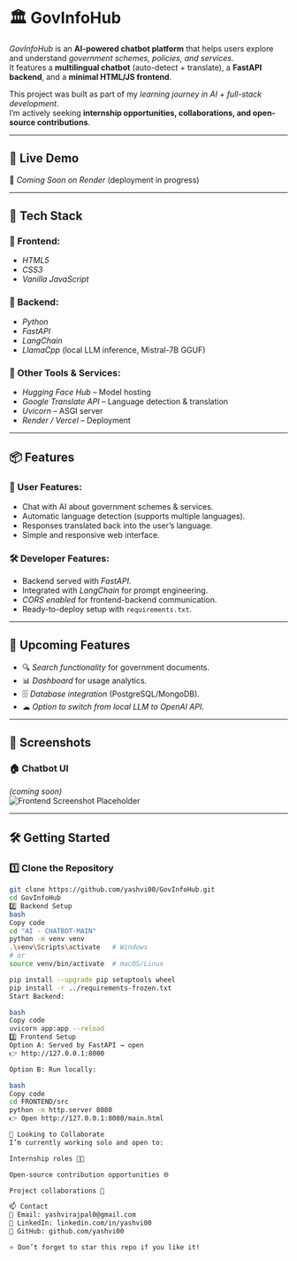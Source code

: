 # 🏛️ GovInfoHub

*GovInfoHub* is an **AI-powered chatbot platform** that helps users explore and understand *government schemes, policies, and services*.  
It features a **multilingual chatbot** (auto-detect + translate), a **FastAPI backend**, and a **minimal HTML/JS frontend**.  

This project was built as part of my *learning journey in AI + full-stack development*.  
I’m actively seeking **internship opportunities, collaborations, and open-source contributions**.

---

## 🚀 Live Demo
🔗 *Coming Soon on Render* (deployment in progress)

---

## 🔧 Tech Stack

### 🔹 Frontend:
- *HTML5*  
- *CSS3*  
- *Vanilla JavaScript*  

### 🔹 Backend:
- *Python*  
- *FastAPI*  
- *LangChain*  
- *LlamaCpp* (local LLM inference, Mistral-7B GGUF)  

### 🔹 Other Tools & Services:
- *Hugging Face Hub* – Model hosting  
- *Google Translate API* – Language detection & translation  
- *Uvicorn* – ASGI server  
- *Render / Vercel* – Deployment  

---

## 📦 Features

### 👤 User Features:
- Chat with AI about government schemes & services.  
- Automatic language detection (supports multiple languages).  
- Responses translated back into the user’s language.  
- Simple and responsive web interface.  

### 🛠 Developer Features:
- Backend served with *FastAPI*.  
- Integrated with *LangChain* for prompt engineering.  
- *CORS enabled* for frontend-backend communication.  
- Ready-to-deploy setup with `requirements.txt`.  

---

## 🌟 Upcoming Features
- 🔍 *Search functionality* for government documents.  
- 📊 *Dashboard* for usage analytics.  
- 🗄 *Database integration* (PostgreSQL/MongoDB).  
- ☁ *Option to switch from local LLM to OpenAI API*.  

---

## 📸 Screenshots

### 🏠 Chatbot UI
*(coming soon)*  
![Frontend Screenshot Placeholder](./FRONTEND/src/screenshot.png)

---

## 🛠 Getting Started

### 1️⃣ Clone the Repository
```bash
git clone https://github.com/yashvi00/GovInfoHub.git
cd GovInfoHub
2️⃣ Backend Setup
bash
Copy code
cd "AI - CHATBOT-MAIN"
python -m venv venv
.\venv\Scripts\activate   # Windows
# or
source venv/bin/activate  # macOS/Linux

pip install --upgrade pip setuptools wheel
pip install -r ../requirements-frozen.txt
Start Backend:

bash
Copy code
uvicorn app:app --reload
3️⃣ Frontend Setup
Option A: Served by FastAPI → open
👉 http://127.0.0.1:8000

Option B: Run locally:

bash
Copy code
cd FRONTEND/src
python -m http.server 8080
👉 Open http://127.0.0.1:8080/main.html

🤝 Looking to Collaborate
I’m currently working solo and open to:

Internship roles 🧑‍💻

Open-source contribution opportunities 🌐

Project collaborations 🤝

📫 Contact
📧 Email: yashvirajpal0@gmail.com
💼 LinkedIn: linkedin.com/in/yashvi00
🐙 GitHub: github.com/yashvi00

⭐ Don’t forget to star this repo if you like it!
